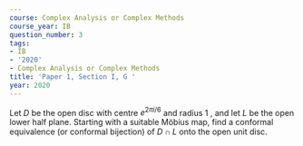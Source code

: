 ```yaml
---
course: Complex Analysis or Complex Methods
course_year: IB
question_number: 3
tags:
- IB
- '2020'
- Complex Analysis or Complex Methods
title: 'Paper 1, Section I, G '
year: 2020
---
```




Let $D$ be the open disc with centre $e^{2 \pi i / 6}$ and radius 1 , and let $L$ be the open lower half plane. Starting with a suitable Möbius map, find a conformal equivalence (or conformal bijection) of $D \cap L$ onto the open unit disc.